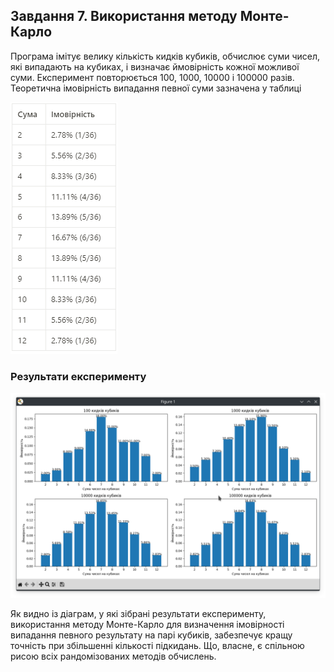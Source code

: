 ## Завдання 7. Використання методу Монте-Карло

Програма імітує велику кількість кидків кубиків, обчислює суми чисел, які випадають на кубиках, і визначає ймовірність кожної можливої суми.
Експеримент повторюється 100, 1000, 10000 і 100000 разів. Теоретична імовірність випадання певної суми зазначена у таблиці

![Теоретичні імовірності](https://github.com/yevhenmazur/goit-algo-fp/blob/main/task_07/fig2.png?raw=true)

### Результати експерименту

![Експерементальні імовірності](https://github.com/yevhenmazur/goit-algo-fp/blob/main/task_07/fig1.png?raw=true)

Як видно із діаграм, у які зібрані результати експерименту, використання методу Монте-Карло для визначення імовірності випадання певного результату на парі кубиків, забезпечує кращу точність при збільшенні кількості підкидань. Що, власне, є спільною рисою всіх рандомізованих методів обчислень.
